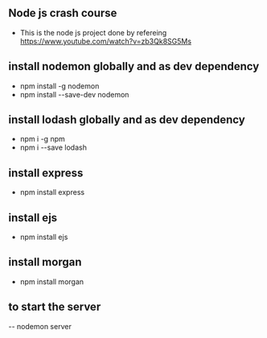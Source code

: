 ## Node js crash course

- This is the node js project done by refereing
  https://www.youtube.com/watch?v=zb3Qk8SG5Ms

## install nodemon globally and as dev dependency

- npm install -g nodemon
- npm install --save-dev nodemon

## install lodash globally and as dev dependency

- npm i -g npm
- npm i --save lodash

## install express

- npm install express

## install ejs

- npm install ejs

## install morgan

- npm install morgan

## to start the server

-- nodemon server
